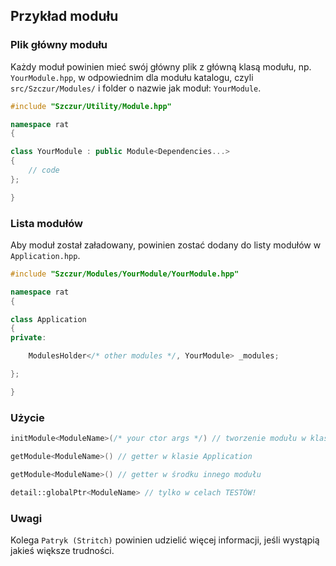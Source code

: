 
Przykład modułu
---------------



### Plik główny modułu

Każdy moduł powinien mieć swój główny plik z główną klasą modułu, np. `YourModule.hpp`, w odpowiednim dla modułu katalogu, czyli `src/Szczur/Modules/` i folder o nazwie jak moduł: `YourModule`.

```cpp
#include "Szczur/Utility/Module.hpp"

namespace rat
{

class YourModule : public Module<Dependencies...>
{
	// code
};

}
```



### Lista modułów

Aby moduł został załadowany, powinien zostać dodany do listy modułów w `Application.hpp`.

```cpp
#include "Szczur/Modules/YourModule/YourModule.hpp"

namespace rat
{

class Application
{
private:

	ModulesHolder</* other modules */, YourModule> _modules;

};

}
```



### Użycie

```cpp
initModule<ModuleName>(/* your ctor args */) // tworzenie modułu w klasie Application
```
```cpp
getModule<ModuleName>() // getter w klasie Application
```
```cpp
getModule<ModuleName>() // getter w środku innego modułu
```
```cpp
detail::globalPtr<ModuleName> // tylko w celach TESTÓW!
```



### Uwagi

Kolega `Patryk (Stritch)` powinien udzielić więcej informacji, jeśli wystąpią jakieś większe trudności.

